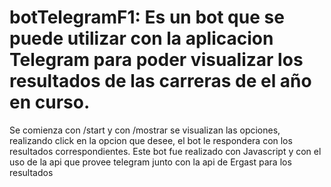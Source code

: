 # botTelegramF1: Es un bot que se puede utilizar con la aplicacion Telegram para poder visualizar los resultados de las carreras de el año en curso.
Se comienza con /start y con /mostrar se visualizan las opciones, realizando click en la opcion que desee, el bot le respondera con los resultados correspondientes.
Este bot fue realizado con Javascript y con el uso de la api que provee telegram junto con la api de Ergast para los resultados
